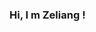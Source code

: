 ### Hi, I m Zeliang !

<!--
**yaozeliang/yaozeliang** is a ✨ _special_ ✨ repository because its `README.md` (this file) appears on your GitHub profile.


## My Resume
[Check here](https://yaozeliang.github.io/resume/)

